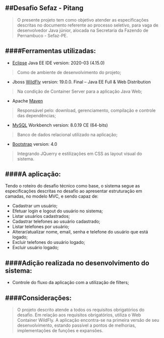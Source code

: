 ##Desafio Sefaz - Pitang
--------
>O presente projeto tem como objetivo atender as especificações descritas no documento referente ao processo seletivo, para vaga de desenvolvedor Java júnior, alocada na Secretaria da Fazendo de Pernambuco - Sefaz-PE.

####Ferramentas utilizadas:
------
- [Eclipse][1] Java EE IDE version: 2020-03 (4.15.0) 
>Como de ambiente de desenvolvimento do projeto;
- Jboss [WildFly][2] version: 19.0.0. Final – Java EE Full & Web Distribution
>Na condição de Container Server para a aplicação Java Web;
- Apache [Maven][3]
>Responsável pelo: download, gerenciamento, compilação e controle das dependências;
- [MySQL][4] Workbench version: 8.0.19 CE (64-bits)
>Banco de dados relacional utilizado na aplicação;
- [Bootstrap][5]  version: 4.0
>Integrando JQuerry e estilizações em CSS as layout visual do sistema.

####A aplicação:
-----
Tendo o roteiro do desafio técnico como base, o sistema segue as especificações descritas no desafio ao apresentar estruturação em camadas, no modelo MVC, e sendo capaz de:
- Cadastrar um usuário;
- Efetuar login e logout do usuário no sistema;
- Listar usuários cadastrados;
- Cadastrar telefones ao usuário cadastrado;
- Listar telefones por usuário;
- Alterar/atualizar nome, email, senha e telefone do usuário que está logado;
- Excluir telefones do usuário logado;
- Excluir usuário logado;

####Adição realizada no desenvolvimento do sistema:
------
- Controle do fluxo da aplicação com a utilização de filters;

####Considerações:
-----
>O projeto descrito atende a todos os requisitos obrigatórios do desafio. Em relação aos requisitos obrigatórios, utiliza o Web Container WildFly. A aplicação encontra-se na primeira versão de seu desenvolvimento, estando passível a pontos de melhorias, implementações de funções e expansões. 

[1]: https://www.eclipse.org/downloads/ "Eclipse"
[2]: https://www.wildfly.org/downloads/ "WildFly"
[3]: https://maven.apache.org/download.cgi "Maven"
[4]: https://www.mysql.com/products/workbench/ "MySQL"
[5]: https://getbootstrap.com/docs/4.0/getting-started/introduction/ "Bootstrap"
